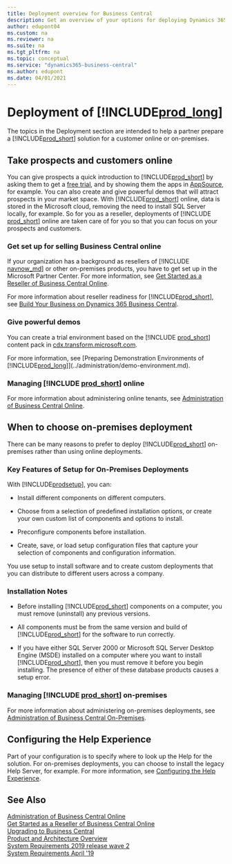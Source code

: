 ```yaml
---
title: Deployment overview for Business Central
description: Get an overview of your options for deploying Dynamics 365 Business Central
author: edupont04
ms.custom: na
ms.reviewer: na
ms.suite: na
ms.tgt_pltfrm: na
ms.topic: conceptual
ms.service: "dynamics365-business-central"
ms.author: edupont
ms.date: 04/01/2021
---
```

# Deployment of [!INCLUDE[prod_long](../developer/includes/prod_long.md)]

The topics in the Deployment section are intended to help a partner prepare a [!INCLUDE[prod_short](../developer/includes/prod_short.md)] solution for a customer online or on-premises.  

## Take prospects and customers online

You can give prospects a quick introduction to [!INCLUDE[prod_short](../developer/includes/prod_short.md)] by asking them to get a [free trial](https://go.microsoft.com/fwlink/?linkid=847861), and by showing them the apps in [AppSource](https://appsource.microsoft.com/marketplace/apps?page=1&product=dynamics-365%3Bdynamics-365-business-central), for example. You can also create and give powerful demos that will attract prospects in your market space. With [!INCLUDE[prod_short](../developer/includes/prod_short.md)] online, data is stored in the Microsoft cloud, removing the need to install SQL Server locally, for example. So for you as a reseller, deployments of [!INCLUDE [prod_short](../developer/includes/prod_short.md)] online are taken care of for you so that you can focus on your prospects and customers.  

### Get set up for selling Business Central online

If your organization has a background as resellers of [!INCLUDE [navnow_md](../developer/includes/navnow_md.md)] or other on-premises products, you have to get set up in the Microsoft Partner Center. For more information, see [Get Started as a Reseller of Business Central Online](../administration/get-started-online.md).

For more information about reseller readiness for [!INCLUDE[prod_short](../developer/includes/prod_short.md)], see [Build Your Business on Dynamics 365 Business Central](../developer/readiness/opportunity-app-publisher.md).  

### Give powerful demos

You can create a trial environment based on the [!INCLUDE [prod_short](../developer/includes/prod_short.md)] content pack in [cdx.transform.microsoft.com](https://cdx.transform.microsoft.com/).  

For more information, see [Preparing Demonstration Environments of [!INCLUDE[prod_long](../developer/includes/prod_long.md)]](../administration/demo-environment.md).  

### Managing [!INCLUDE [prod_short](../developer/includes/prod_short.md)] online

For more information about administering online tenants, see [Administration of Business Central Online](../administration/tenant-administration.md).  

## When to choose on-premises deployment

There can be many reasons to prefer to deploy [!INCLUDE[prod_short](../developer/includes/prod_short.md)] on-premises rather than using online deployments.  

### Key Features of Setup for On-Premises Deployments  

With [!INCLUDE[prodsetup](../developer/includes/prodsetup.md)], you can:  

- Install different components on different computers.  

- Choose from a selection of predefined installation options, or create your own custom list of components and options to install.  

- Preconfigure components before installation.  

- Create, save, or load setup configuration files that capture your selection of components and configuration information.  

 You use setup to install software and to create custom deployments that you can distribute to different users across a company.  

### Installation Notes  

- Before installing [!INCLUDE[prod_short](../developer/includes/prod_short.md)] components on a computer, you must remove \(uninstall\) any previous versions.  

- All components must be from the same version and build of [!INCLUDE[prod_short](../developer/includes/prod_short.md)] for the software to run correctly.  

- If you have either SQL Server 2000 or Microsoft SQL Server Desktop Engine \(MSDE\) installed on a computer where you want to install [!INCLUDE[prod_short](../developer/includes/prod_short.md)], then you must remove it before you begin installing. The presence of either of these database products causes a setup error.  

### Managing [!INCLUDE [prod_short](../developer/includes/prod_short.md)] on-premises

For more information about administering on-premises deployments, see [Administration of Business Central On-Premises](../administration/Administration.md).  

## Configuring the Help Experience

Part of your configuration is to specify where to look up the Help for the solution. For on-premises deployments, you can choose to install the legacy Help Server, for example. For more information, see [Configuring the Help Experience](configure-help.md).  

## See Also  

[Administration of Business Central Online](../administration/tenant-administration.md)  
[Get Started as a Reseller of Business Central Online](../administration/get-started-online.md)  
[Upgrading to Business Central](../upgrade/upgrading-to-business-central.md)  
[Product and Architecture Overview](product-and-architecture-overview.md)  
[System Requirements 2019 release wave 2](system-requirement-business-central-v15.md)  
[System Requirements April '19](system-requirement-business-central.md)